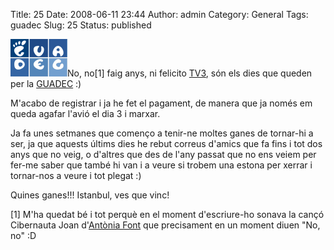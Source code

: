 Title: 25
Date: 2008-06-11 23:44
Author: admin
Category: General
Tags: guadec
Slug: 25
Status: published

<img src="./wp-content/uploads/2007/12/guadec.png" data-align="right" alt="logotip de la GUADEC" />No, no\[1\] faig anys, ni felicito <a href="http://www.tv3.cat" target="_blank" rel="noopener">TV3</a>, són els dies que queden per la <a href="http://www.guadec.org" target="_blank" rel="noopener">GUADEC</a> :)

M'acabo de registrar i ja he fet el pagament, de manera que ja només em queda agafar l'avió el dia 3 i marxar.

Ja fa unes setmanes que començo a tenir-ne moltes ganes de tornar-hi a ser, ja que aquests últims dies he rebut correus d'amics que fa fins i tot dos anys que no veig, o d'altres que des de l'any passat que no ens veiem per fer-me saber que també hi van i a veure si trobem una estona per xerrar i tornar-nos a veure i tot plegat :)

Quines ganes!!! Istanbul, ves que vinc!

\[1\] M'ha quedat bé i tot perquè en el moment d'escriure-ho sonava la cançó Cibernauta Joan d'<a href="http://www.antoniafontoficial.com/" target="_blank" rel="noopener">Antònia Font</a> que precisament en un moment diuen "No, no" :D
